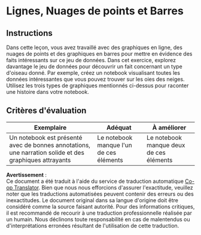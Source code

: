 <!--
CO_OP_TRANSLATOR_METADATA:
{
  "original_hash": "ad163c4fda72c8278280b61cad317ff4",
  "translation_date": "2025-08-24T14:07:24+00:00",
  "source_file": "3-Data-Visualization/09-visualization-quantities/assignment.md",
  "language_code": "fr"
}
-->
# Lignes, Nuages de points et Barres

## Instructions

Dans cette leçon, vous avez travaillé avec des graphiques en ligne, des nuages de points et des graphiques en barres pour mettre en évidence des faits intéressants sur ce jeu de données. Dans cet exercice, explorez davantage le jeu de données pour découvrir un fait concernant un type d'oiseau donné. Par exemple, créez un notebook visualisant toutes les données intéressantes que vous pouvez trouver sur les oies des neiges. Utilisez les trois types de graphiques mentionnés ci-dessus pour raconter une histoire dans votre notebook.

## Critères d'évaluation

Exemplaire | Adéquat | À améliorer
--- | --- | -- |
Un notebook est présenté avec de bonnes annotations, une narration solide et des graphiques attrayants | Le notebook manque l'un de ces éléments | Le notebook manque deux de ces éléments

**Avertissement** :  
Ce document a été traduit à l'aide du service de traduction automatique [Co-op Translator](https://github.com/Azure/co-op-translator). Bien que nous nous efforcions d'assurer l'exactitude, veuillez noter que les traductions automatisées peuvent contenir des erreurs ou des inexactitudes. Le document original dans sa langue d'origine doit être considéré comme la source faisant autorité. Pour des informations critiques, il est recommandé de recourir à une traduction professionnelle réalisée par un humain. Nous déclinons toute responsabilité en cas de malentendus ou d'interprétations erronées résultant de l'utilisation de cette traduction.